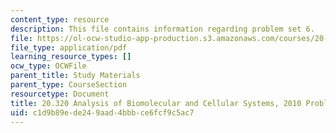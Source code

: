 ```yaml
---
content_type: resource
description: This file contains information regarding problem set 6.
file: https://ol-ocw-studio-app-production.s3.amazonaws.com/courses/20-320-analysis-of-biomolecular-and-cellular-systems-fall-2012/c1d9b89ede249aad4bbbce6fcf9c5ac7_MIT20_320F12_Fa2010_PS6_pr.pdf
file_type: application/pdf
learning_resource_types: []
ocw_type: OCWFile
parent_title: Study Materials
parent_type: CourseSection
resourcetype: Document
title: 20.320 Analysis of Biomolecular and Cellular Systems, 2010 Problem Set 6
uid: c1d9b89e-de24-9aad-4bbb-ce6fcf9c5ac7
---
```

